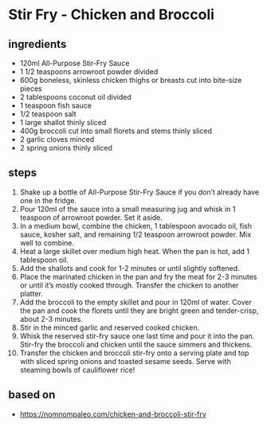 # Stir Fry - Chicken and Broccoli

## ingredients

- 120ml All-Purpose Stir-Fry Sauce
- 1 1/2 teaspoons arrowroot powder divided
- 600g boneless, skinless chicken thighs or breasts cut into bite-size pieces
- 2 tablespoons coconut oil divided
- 1 teaspoon fish sauce
- 1/2 teaspoon salt
- 1 large shallot thinly sliced
- 400g broccoli cut into small florets and stems thinly sliced
- 2 garlic cloves minced
- 2 spring onions thinly sliced

## steps

1. Shake up a bottle of All-Purpose Stir-Fry Sauce if you don’t already have one in the fridge.
2. Pour 120ml of the sauce into a small measuring jug and whisk in 1 teaspoon of arrowroot powder. Set it aside.
3. In a medium bowl, combine the chicken, 1 tablespoon avocado oil, fish sauce, kosher salt, and remaining 1/2 teaspoon arrowroot powder. Mix well to combine.
4. Heat a large skillet over medium high heat. When the pan is hot, add 1 tablespoon oil.
5. Add the shallots and cook for 1-2 minutes or until slightly softened.
6. Place the marinated chicken in the pan and fry the meat for 2-3 minutes or until it’s mostly cooked through. Transfer the chicken to another platter.
7. Add the broccoli to the empty skillet and pour in 120ml of water. Cover the pan and cook the florets until they are bright green and tender-crisp, about 2-3 minutes.
8. Stir in the minced garlic and reserved cooked chicken.
9. Whisk the reserved stir-fry sauce one last time and pour it into the pan. Stir-fry the broccoli and chicken until the sauce simmers and thickens.
10. Transfer the chicken and broccoli stir-fry onto a serving plate and top with sliced spring onions and toasted sesame seeds. Serve with steaming bowls of cauliflower rice!

## based on

- https://nomnompaleo.com/chicken-and-broccoli-stir-fry
